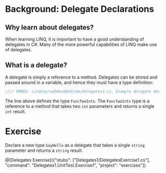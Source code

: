 # Background: Delegate Declarations

## Why learn about delegates?
When learning LINQ, it is important to have a good understanding of delegates in C#. Many of the more powerful capabilities of LINQ make use of delegates.

## What is a delegate?
A delegate is simply a reference to a method. Delegates can be stored and passed around in a variable, and hence they must have a type definition:

```csharp
//// EMBED: LinqCourseEmbeddedCode/Delegates1.cs, Example delegate declaration
```

The line above defines the type `FuncTwoInts`. The `FuncTwoInts` type is a reference to a method that takes two `int` parameters and returns a single `int` result.

# Exercise

Declare a new type `SayHello` as a delegate that takes a single `string` parameter and returns a `string` result.

@[Delegates Exercise]({"stubs": ["Delegates1/DelegatesExercise1.cs"], "command": "Delegates1.UnitTest.Exercise1", "project": "exercises"})

